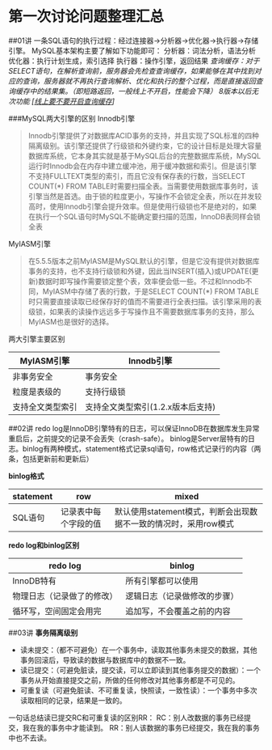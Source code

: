 # 第一次讨论问题整理汇总
##01讲
一条SQL语句的执行过程：经过连接器->分析器->优化器->执行器->存储引擎。
MySQL基本架构主要了解如下功能即可：
分析器：词法分析，语法分析
优化器：执行计划生成，索引选择
执行器：操作引擎，返回结果
*查询缓存：对于SELECT语句，在解析查询前，服务器会先检查查询缓存，如果能够在其中找到对应的查询，服务器就不再执行查询解析、优化和执行的整个过程，而是直接返回查询缓存中的结果集。（即短路返回，一般线上不开启，性能会下降） 8版本以后无次功能 [[线上要不要开启查询缓存](https://www.aikaiyuan.com/8702.html "线上要不要开启查询缓存")]*

###MySQL两大引擎的区别
Innodb引擎
>Innodb引擎提供了对数据库ACID事务的支持，并且实现了SQL标准的四种隔离级别。该引擎还提供了行级锁和外键约束，它的设计目标是处理大容量数据库系统，它本身其实就是基于MySQL后台的完整数据库系统，MySQL运行时Innodb会在内存中建立缓冲池，用于缓冲数据和索引。但是该引擎不支持FULLTEXT类型的索引，而且它没有保存表的行数，当SELECT COUNT(*) FROM TABLE时需要扫描全表。当需要使用数据库事务时，该引擎当然是首选。由于锁的粒度更小，写操作不会锁定全表，所以在并发较高时，使用Innodb引擎会提升效率。但是使用行级锁也不是绝对的，如果在执行一个SQL语句时MySQL不能确定要扫描的范围，InnoDB表同样会锁全表

MyIASM引擎
> 在5.5.5版本之前MyIASM是MySQL默认的引擎，但是它没有提供对数据库事务的支持，也不支持行级锁和外键，因此当INSERT(插入)或UPDATE(更新)数据时即写操作需要锁定整个表，效率便会低一些。不过和Innodb不同，MyIASM中存储了表的行数，于是SELECT COUNT(*) FROM TABLE时只需要直接读取已经保存好的值而不需要进行全表扫描。该引擎采用的表级锁，如果表的读操作远远多于写操作且不需要数据库事务的支持，那么MyIASM也是很好的选择。

两大引擎主要区别

| MyIASM引擎       | Innodb引擎                        |
| ---------------- | --------------------------------- |
| 非事务安全       | 事务安全                          |
| 粒度是表级的     | 支持行级锁                        |
| 支持全文类型索引 | 支持全文类型索引(1.2.x版本后支持) |

##02讲
redo log是InnoDB引擎特有的日志，可以保证InnoDB在数据库发生异常重启后，之前提交的记录不会丢失（crash-safe）。
binlog是Server层特有的日志。binlog有两种模式，statement格式记录sql语句，row格式记录行的内容（两条，包括更新前和更新后）

**binlog格式**

| statement | row                  | mixed                                                        |
| --------- | -------------------- | ------------------------------------------------------------ |
| SQL语句   | 记录表中每个字段的值 | 默认使用statement模式，判断会出现数据不一致的情况时，采用row模式 |

**redo log和binlog区别**

| redo log                   | binlog                       |
| -------------------------- | ---------------------------- |
| InnoDB特有                 | 所有引擎都可以使用           |
| 物理日志（记录做了的修改） | 逻辑日志（记录做修改的步骤） |
| 循环写，空间固定会用完     | 追加写，不会覆盖之前的内容   |

##03讲
**事务隔离级别**
+ 读未提交：（都不可避免）在一个事务中，读取其他事务未提交的数据，其他事务回滚后，导致读的数据与数据库中的数据不一致。
+ 读已提交：（可避免脏读，提交读，可以立即读到其他事务提交的数据）：一个事务从开始直接提交之前，所做的任何修改对其他事务都是不可见的。
+ 可重复读（可避免脏读、不可重复读，快照读，一致性读）：一个事务中多次读取相同的记录，结果是一致的。

一句话总结读已提交RC和可重复读的区别RR：
RC：别人改数据的事务已经提交，我在我的事务中才能读到。
RR：别人该数据的事务已经提交，我在我的事务中也不去读。